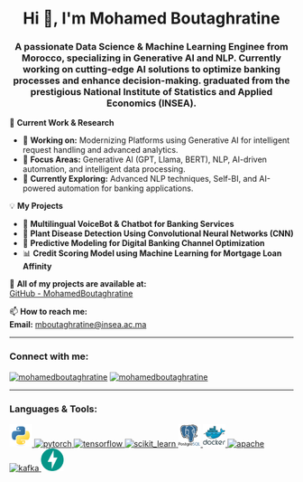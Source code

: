 <h1 align="center">Hi 👋, I'm Mohamed Boutaghratine</h1>
<h3 align="center">
A passionate Data Science & Machine Learning Enginee from Morocco, specializing in Generative AI and NLP. 
Currently working on cutting-edge AI solutions to optimize banking processes and enhance decision-making. 
graduated from the prestigious National Institute of Statistics and Applied Economics (INSEA).
</h3>

🚀 **Current Work & Research**  
- 🔭 **Working on:** Modernizing Platforms using Generative AI for intelligent request handling and advanced analytics.  
- 🤖 **Focus Areas:** Generative AI (GPT, Llama, BERT), NLP, AI-driven automation, and intelligent data processing.  
- 🌱 **Currently Exploring:** Advanced NLP techniques, Self-BI, and AI-powered automation for banking applications.  

💡 **My Projects**  
- 🎤 **Multilingual VoiceBot & Chatbot for Banking Services**  
- 🌿 **Plant Disease Detection Using Convolutional Neural Networks (CNN)**  
- 🏦 **Predictive Modeling for Digital Banking Channel Optimization**  
- 📊 **Credit Scoring Model using Machine Learning for Mortgage Loan Affinity**  

📂 **All of my projects are available at:**  
[GitHub - MohamedBoutaghratine](https://github.com/MohamedBoutaghratine)  

📫 **How to reach me:**  
**Email:** mboutaghratine@insea.ac.ma  

---

<h3 align="left">Connect with me:</h3>
<p align="left">
<a href="https://linkedin.com/in/mohamedboutaghratine" target="blank"><img align="center" src="https://raw.githubusercontent.com/rahuldkjain/github-profile-readme-generator/master/src/images/icons/Social/linked-in-alt.svg" alt="mohamedboutaghratine" height="30" width="40" /></a>
<a href="https://kaggle.com/mohamedboutaghratine" target="blank"><img align="center" src="https://raw.githubusercontent.com/rahuldkjain/github-profile-readme-generator/master/src/images/icons/Social/kaggle.svg" alt="mohamedboutaghratine" height="30" width="40" /></a>
</p>

---

<h3 align="left">Languages & Tools:</h3>
<p align="left">
  <a href="https://www.python.org" target="_blank" rel="noreferrer">
    <img src="https://raw.githubusercontent.com/devicons/devicon/master/icons/python/python-original.svg" alt="python" width="40" height="40"/> 
  </a>
  <a href="https://pytorch.org/" target="_blank" rel="noreferrer">
    <img src="https://www.vectorlogo.zone/logos/pytorch/pytorch-icon.svg" alt="pytorch" width="40" height="40"/>
  </a>
  <a href="https://www.tensorflow.org" target="_blank" rel="noreferrer">
    <img src="https://www.vectorlogo.zone/logos/tensorflow/tensorflow-icon.svg" alt="tensorflow" width="40" height="40"/>
  </a>
  <a href="https://scikit-learn.org/" target="_blank" rel="noreferrer">
    <img src="https://upload.wikimedia.org/wikipedia/commons/0/05/Scikit_learn_logo_small.svg" alt="scikit_learn" width="40" height="40"/>
  </a>
  <a href="https://www.postgresql.org" target="_blank" rel="noreferrer">
    <img src="https://raw.githubusercontent.com/devicons/devicon/master/icons/postgresql/postgresql-original-wordmark.svg" alt="postgresql" width="40" height="40"/>
  </a>
  <a href="https://www.docker.com/" target="_blank" rel="noreferrer">
    <img src="https://raw.githubusercontent.com/devicons/devicon/master/icons/docker/docker-original-wordmark.svg" alt="docker" width="40" height="40"/>
  </a>
  <a href="https://www.apache.org/" target="_blank" rel="noreferrer">
    <img src="https://www.vectorlogo.zone/logos/apache/apache-icon.svg" alt="apache" width="40" height="40"/>
  </a>
  <a href="https://kafka.apache.org/" target="_blank" rel="noreferrer">
    <img src="https://www.vectorlogo.zone/logos/apache_kafka/apache_kafka-icon.svg" alt="kafka" width="40" height="40"/>
  </a>
  <a href="https://fastapi.tiangolo.com/" target="_blank" rel="noreferrer">
    <img src="https://raw.githubusercontent.com/devicons/devicon/master/icons/fastapi/fastapi-original.svg" alt="fastapi" width="40" height="40"/>
  </a>
</p>
